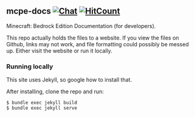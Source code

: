 ## mcpe-docs  [![Chat](https://img.shields.io/badge/chat-on%20discord-7289da.svg)](https://discord.gg/ezmePjNg)   [![HitCount](http://hits.dwyl.io/lukeeey/mcpe-docs.svg)](http://hits.dwyl.io/lukeeey/mcpe-docs)
Minecraft: Bedrock Edition Documentation (for developers).

This repo actually holds the files to a website. If you view the files on Github, links may not work, and file formatting could possibly be messed up. Either visit the website or run it locally.

### Running locally
This site uses Jekyll, so google how to install that.

After installing, clone the repo and run:
```
$ bundle exec jekyll build
$ bundle exec jekyll serve
```
